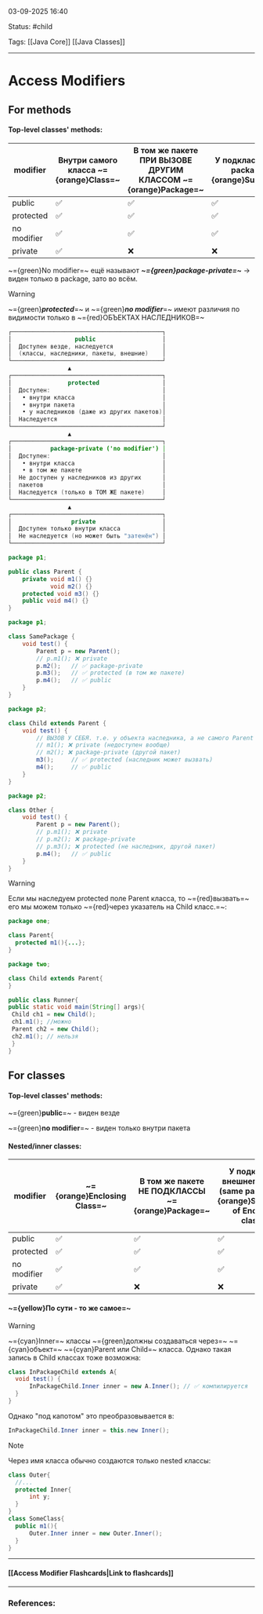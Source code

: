 
03-09-2025 16:40

Status: #child 

Tags: [[Java Core]] [[Java Classes]]

---
# Access Modifiers


## For methods
#### Top-level classes' methods:

| modifier    | Внутри самого класса ~={orange}Class=~ | В том же пакете ПРИ ВЫЗОВЕ ДРУГИМ КЛАССОМ  ~={orange}Package=~ | У подклассов (same package) ~={orange}Subclasses=~ | У подклассов (different package) ~={orange}Subclass=~ | ~={orange}World=~ |
| ----------- | -------------------------------------- | -------------------------------------------------------------- | -------------------------------------------------- | ----------------------------------------------------- | ----------------- |
| public      | ✅                                      | ✅                                                              | ✅                                                  | ✅                                                     | ✅                 |
| protected   | ✅                                      | ✅                                                              | ✅                                                  | ✅                                                     | ❌                 |
| no modifier | ✅                                      | ✅                                                              | ✅                                                  | ❌                                                     | ❌                 |
| private     | ✅                                      | ❌                                                              | ❌                                                  | ❌                                                     | ❌                 |

~={green}No modifier=~ ещё называют ***~={green}package-private=~*** -> виден только в package, зато во всём.


> [!warning]
> ~={green}***protected***=~ и ~={green}***no modifier***=~ имеют различия по видимости только в ~={red}ОБЪЕКТАХ НАСЛЕДНИКОВ=~


```java
┌───────────────────────────────────────────┐
│                  public                   │
│  Доступен везде, наследуется              │
│  (классы, наследники, пакеты, внешние)    │
└───────────────────────────────────────────┘
                 ▲
┌───────────────────────────────────────────┐
│                protected                  │
│  Доступен:                                │
│   • внутри класса                         │
│   • внутри пакета                         │
│   • y наследников (даже из других пакетов)│
│  Наследуется                              │
└───────────────────────────────────────────┘
                 ▲
┌───────────────────────────────────────────┐
│           package-private ('no modifier') │
│  Доступен:                                │
│   • внутри класса                         │
│   • в том же пакете                       │
│  Не доступен у наследников из других      │
│  пакетов                                  │
│  Наследуется (только в ТОМ ЖЕ пакете)     │
└───────────────────────────────────────────┘
                 ▲
┌───────────────────────────────────────────┐
│                 private                   │
│  Доступен только внутри класса            │
│  Не наследуется (но может быть "затенён") │
└───────────────────────────────────────────┘

```


```java
package p1;

public class Parent {
    private void m1() {}
            void m2() {}
    protected void m3() {}
    public void m4() {}
}

package p1;

class SamePackage {
    void test() {
        Parent p = new Parent();
        // p.m1(); ❌ private
        p.m2();   // ✅ package-private
        p.m3();   // ✅ protected (в том же пакете)
        p.m4();   // ✅ public
    }
}

package p2;

class Child extends Parent {
    void test() {
		// ВЫЗОВ У СЕБЯ. т.е. у объекта наследника, а не самого Parent
        // m1(); ❌ private (недоступен вообще)
        // m2(); ❌ package-private (другой пакет)
        m3();     // ✅ protected (наследник может вызвать)
        m4();     // ✅ public
    }
}

package p2;

class Other {
    void test() {
        Parent p = new Parent();
        // p.m1(); ❌ private
        // p.m2(); ❌ package-private
        // p.m3(); ❌ protected (не наследник, другой пакет)
        p.m4();   // ✅ public
    }
}

```


>[!warning]
>  Если мы наследуем protected поле Parent класса, то ~={red}вызвать=~ его мы можем только ~={red}через указатель на Child класс.=~:
>  ```java
>  package one;
>  
>  class Parent{
> 	 protected m1(){...};
>  }
>  
>  package two;
>  
>class Child extends Parent{
>}
>
>public class Runner{
>public static void main(String[] args){
>	Child ch1 = new Child();
>	ch1.m1(); //можно
>	Parent ch2 = new Child();
>	ch2.m1(); // нельзя
>	}
>}
>  ```

## For classes

#### Top-level classes' methods:

~={green}**public**=~ - виден везде

~={green}**no modifier**=~ - виден только внутри пакета

#### Nested/inner classes:


| modifier    | ~={orange}Enclosing Class=~ | В том же пакете НЕ ПОДКЛАССЫ ~={orange}Package=~ | У подклассов внешнего класса (same package) ~={orange}Subclasses of Enclosing class=~ | У подклассов внешнего класса (different package) ~={orange}Subclasses of Enclosing class=~ | ~={orange}World=~ |
| ----------- | --------------------------- | ------------------------------------------------ | ------------------------------------------------------------------------------------- | ------------------------------------------------------------------------------------------ | ----------------- |
| public      | ✅                           | ✅                                                | ✅                                                                                     | ✅                                                                                          | ✅                 |
| protected   | ✅                           | ✅                                                | ✅                                                                                     | ✅                                                                                          | ❌                 |
| no modifier | ✅                           | ✅                                                | ✅                                                                                     | ❌                                                                                          | ❌                 |
| private     | ✅                           | ❌                                                | ❌                                                                                     | ❌                                                                                          | ❌                 |

#### ~={yellow}По сути - то же самое=~

> [!warning]
> ~={cyan}Inner=~ классы ~={green}должны создаваться через=~ ~={cyan}объект=~ ~={cyan}Parent или Child=~ класса. Однако такая запись в Child классах тоже возможна:
> ```java
> class InPackageChild extends A{
> 	void test() {
> 		InPackageChild.Inner inner = new A.Inner(); // ✅ компилируется
> 	}
> }
> ```
>  Однако "под капотом" это преобразовывается в:
>  ```java
>  InPackageChild.Inner inner = this.new Inner();
>  ```

> [!note]
> Через имя класса обычно создаются только nested классы:
> ```java
> class Outer{
> 	//...
> 	protected Inner{
> 		int y;
> 	}
> }
> class SomeClass{
> 	public m1(){
> 		Outer.Inner inner = new Outer.Inner();
> 	}
> }
> ```

----
#### [[Access Modifier Flashcards|Link to flashcards]]



---
### References:

